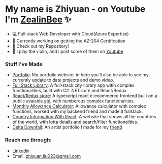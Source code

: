 # My name is Zhiyuan - on Youtube I'm [ZealinBee][website] ✨

- 💻 Full-stack Web Developer with Cloud(Azure Expertise)
- 💪 Currently working on getting the AZ-204 Certification
- 🧮 Check out my Repository!
- 🎻 I play the violin, and I post some of them on [Youtube][website]

### Stuff I've Made

- [Portfolio][project1]: My portfolio website, in here you'll also be able to see my currently update to date projects and demo video.
- [Full Stack Library][project4]: A full-stack city library app witih complex functionalities, built with C# .NET core and React/Redux.
- [React/Redux store][project6]: A typescript react e-ecommerce frontend built on a public avaiable [api][api], with numberous complex functionalities.
- [Monthly Allowance Calculator][project5]: Allowance calculator with complex functions, worked with my backend friend and made it fullstack.
- [Country Information With React][project2]: A website that shows all the countries of the world, with lotta details and search/filter functionalities.
- [Delta Downfall][project3]: An artist portfolio I made for my [friend][delta]

### Reach me through:
- [Linkedin][linkedin]
- Email: zhiyuan.liu023@gmail.com

<br />
<br />
<br />

[website]: https://youtube.com/zealinbee
[project1]: https://zealinbee.github.io/portfolio-v1/
[project2]: https://zealinbee.github.io/country-data-react-front-end-mentor
[project3]: https://downfall.netlify.app/
[project4]: https://integrify-library.netlify.app/
[project5]: https://spent-money-monthly-tracker-production.up.railway.app/
[delta]: https://twitter.com/delta_downfall_
[current-project]: https://github.com/ZealinBee/Kanban-API
[project6]: https://zhiyuan-shop.netlify.app/
[api]: https://fakeapi.platzi.com/
[linkedin]: https://www.linkedin.com/in/zhiyuan-liu-profile/
